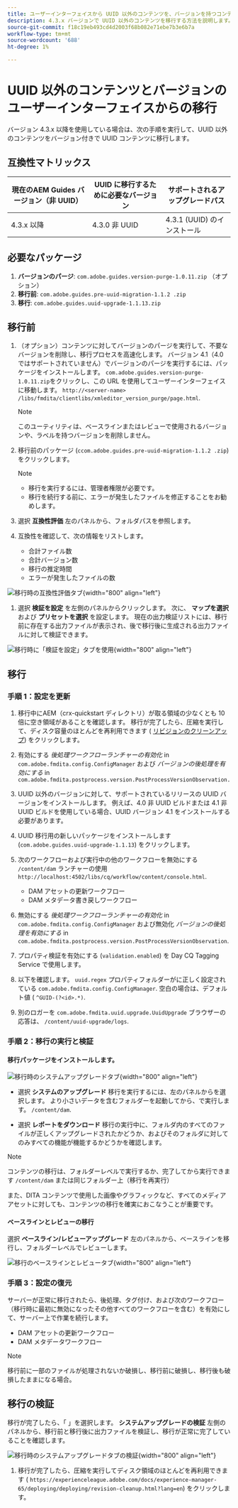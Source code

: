```yaml
---
title: ユーザーインターフェイスから UUID 以外のコンテンツを、バージョンを持つコンテンツから UUID コンテンツに変換します
description: 4.3.x バージョンで UUID 以外のコンテンツを移行する方法を説明します。
source-git-commit: f18c19eb493cd4d2003f68b082e71ebe7b3e6b7a
workflow-type: tm+mt
source-wordcount: '688'
ht-degree: 1%

---
```


# UUID 以外のコンテンツとバージョンのユーザーインターフェイスからの移行

バージョン 4.3.x 以降を使用している場合は、次の手順を実行して、UUID 以外のコンテンツをバージョン付きで UUID コンテンツに移行します。

## 互換性マトリックス

| 現在のAEM Guides バージョン（非 UUID） | UUID に移行するために必要なバージョン | サポートされるアップグレードパス |
|---|---|---|
| 4.3.x 以降 | 4.3.0 非 UUID | 4.3.1 (UUID) のインストール |

## 必要なパッケージ

1. **バージョンのパージ**: `com.adobe.guides.version-purge-1.0.11.zip` （オプション）
1. **移行前**: `com.adobe.guides.pre-uuid-migration-1.1.2 .zip`
1. **移行**: `com.adobe.guides.uuid-upgrade-1.1.13.zip`



## 移行前

1. （オプション）コンテンツに対してバージョンのパージを実行して、不要なバージョンを削除し、移行プロセスを高速化します。 バージョン 4.1（4.0 ではサポートされていません）でバージョンのパージを実行するには、パッケージをインストールします。 `com.adobe.guides.version-purge-1.0.11.zip`をクリックし、この URL を使用してユーザーインターフェイスに移動します。 `http://<server-name> /libs/fmdita/clientlibs/xmleditor_version_purge/page.html`.

   >[!NOTE]
   >
   >このユーティリティは、ベースラインまたはレビューで使用されるバージョンや、ラベルを持つバージョンを削除しません。
1. 移行前のパッケージ (`ccom.adobe.guides.pre-uuid-migration-1.1.2 .zip`) をクリックします。

   >[!NOTE]
   >
   >* 移行を実行するには、管理者権限が必要です。
   >* 移行を続行する前に、エラーが発生したファイルを修正することをお勧めします。

1. 選択 **互換性評価**  左のパネルから、フォルダパスを参照します。
1. 互換性を確認して、次の情報をリストします。
   * 合計ファイル数
   * 合計バージョン数
   * 移行の推定時間
   * エラーが発生したファイルの数



![移行時の互換性評価タブ](assets/migration-compatibility-assessment.png){width="800" align="left"}


1. 選択 **検証を設定** を左側のパネルからクリックします。 次に、 **マップを選択** および **プリセットを選択** を設定します。 現在の出力検証リストには、移行前に存在する出力ファイルが表示され、後で移行後に生成される出力ファイルに対して検証できます。

![移行時に「検証を設定」タブを使用](assets/migration-configure-validation.png){width="800" align="left"}




## 移行

### 手順 1：設定を更新

1. 移行中にAEM（crx-quickstart ディレクトリ）が取る領域の少なくとも 10 倍に空き領域があることを確認します。 移行が完了したら、圧縮を実行して、ディスク容量のほとんどを再利用できます ( [リビジョンのクリーンアップ](https://experienceleague.adobe.com/docs/experience-manager-65/deploying/deploying/revision-cleanup.html?lang=ja)) をクリックします。

1. 有効にする *後処理ワークフローランチャーの有効化* in `com.adobe.fmdita.config.ConfigManager` および *バージョンの後処理を有効にする* in `com.adobe.fmdita.postprocess.version.PostProcessVersionObservation.`

1. UUID 以外のバージョンに対して、サポートされているリリースの UUID バージョンをインストールします。 例えば、4.0 非 UUID ビルドまたは 4.1 非 UUID ビルドを使用している場合、UUID バージョン 4.1 をインストールする必要があります。

1. UUID 移行用の新しいパッケージをインストールします (`com.adobe.guides.uuid-upgrade-1.1.13`) をクリックします。

1. 次のワークフローおよび実行中の他のワークフローを無効にする `/content/dam` ランチャーの使用 `http://localhost:4502/libs/cq/workflow/content/console.html`.

   * DAM アセットの更新ワークフロー
   * DAM メタデータ書き戻しワークフロー

1. 無効にする *後処理ワークフローランチャーの有効化* in `com.adobe.fmdita.config.ConfigManager` および無効化 *バージョンの後処理を有効にする* in `com.adobe.fmdita.postprocess.version.PostProcessVersionObservation`.

1. プロパティ検証を有効にする (`validation.enabled`) を Day CQ Tagging Service で使用します。

1. 以下を確認します。 `uuid.regex` プロパティフォルダーがに正しく設定されている `com.adobe.fmdita.config.ConfigManager`. 空白の場合は、デフォルト値 ( `^GUID-(?<id>.*)`.
1. 別のロガーを `com.adobe.fmdita.uuid.upgrade.UuidUpgrade` ブラウザーの応答は、 `/content/uuid-upgrade/logs`.

### 手順 2：移行の実行と検証

#### 移行パッケージをインストールします。

![移行時のシステムアップグレードタブ](assets/migration-system-upgrade.png){width="800" align="left"}

* 選択 **システムのアップグレード** 移行を実行するには、左のパネルからを選択します。 より小さいデータを含むフォルダーを起動してから、で実行します。 `/content/dam`.

* 選択 **レポートをダウンロード** 移行の実行中に、フォルダ内のすべてのファイルが正しくアップグレードされたかどうか、およびそのフォルダに対してのみすべての機能が機能するかどうかを確認します。


>[!NOTE]
>
> コンテンツの移行は、フォルダーレベルで実行するか、完了してから実行できます `/content/dam` または同じフォルダー上（移行を再実行）

また、DITA コンテンツで使用した画像やグラフィックなど、すべてのメディアアセットに対しても、コンテンツの移行を確実におこなうことが重要です。

#### ベースラインとレビューの移行

選択 **ベースライン/レビューアップグレード** 左のパネルから、ベースラインを移行し、フォルダーレベルでレビューします。

![移行のベースラインとレビュータブ](assets/migration-baseline-review-upgrade.png){width="800" align="left"}


### 手順 3：設定の復元

サーバーが正常に移行されたら、後処理、タグ付け、および次のワークフロー（移行時に最初に無効になったその他すべてのワークフローを含む）を有効にして、サーバー上で作業を続行します。

* DAM アセットの更新ワークフロー
* DAM メタデータワークフロー

>[!NOTE]
>
>移行前に一部のファイルが処理されないか破損し、移行前に破損し、移行後も破損したままになる場合。

## 移行の検証

移行が完了したら、「 」を選択します。 **システムアップグレードの検証** 左側のパネルから、移行前と移行後に出力ファイルを検証し、移行が正常に完了していることを確認します。

![移行時のシステムアップグレードタブの検証](assets/migration-validate-system-upgrade.png){width="800" align="left"}


1. 移行が完了したら、圧縮を実行してディスク領域のほとんどを再利用できます ( `https://experienceleague.adobe.com/docs/experience-manager-65/deploying/deploying/revision-cleanup.html?lang=en`) をクリックします。

